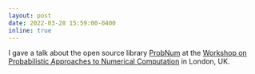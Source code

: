 ```yaml
---
layout: post
date: 2022-03-28 15:59:00-0400
inline: true
---
```


I gave a talk about the open source library 
[ProbNum](https://github.com/probabilistic-numerics/probnum) at the 
[Workshop on Probabilistic Approaches to Numerical Computation](https://probnum2022.github.io/)
in London, UK.
